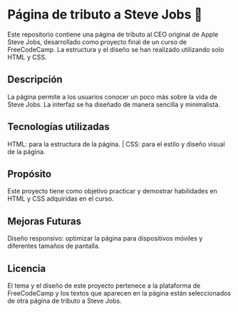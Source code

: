 # Página de tributo a Steve Jobs 🍎
Este repositorio contiene una página de tributo al CEO original de Apple Steve Jobs, desarrollado como proyecto final de un curso de FreeCodeCamp. La estructura y el diseño se han realizado utilizando solo HTML y CSS.

## Descripción
La página permite a los usuarios conocer un poco más sobre la vida de Steve Jobs. La interfaz se ha diseñado de manera sencilla y minimalista.

## Tecnologías utilizadas
HTML: para la estructura de la página. | CSS: para el estilo y diseño visual de la página.

## Propósito
Este proyecto tiene como objetivo practicar y demostrar habilidades en HTML y CSS adquiridas en el curso.

## Mejoras Futuras
Diseño responsivo: optimizar la página para dispositivos móviles y diferentes tamaños de pantalla.

## Licencia
El tema y el diseño de este proyecto pertenece a la plataforma de FreeCodeCamp y los textos que aparecen en la página están seleccionados de otra página de tributo a Steve Jobs.
